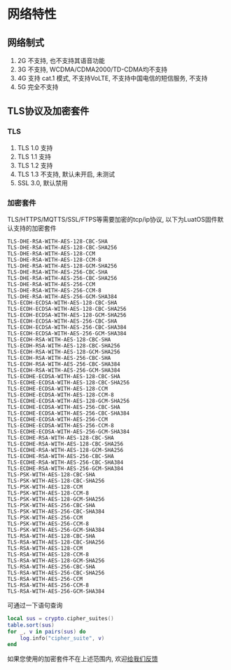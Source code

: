 # 网络特性

## 网络制式

1. 2G 不支持, 也不支持其语音功能
2. 3G 不支持, WCDMA/CDMA2000/TD-CDMA均不支持
3. 4G 支持 cat.1 模式, 不支持VoLTE, 不支持中国电信的短信服务, 不支持
4. 5G 完全不支持

## TLS协议及加密套件

### TLS

1. TLS 1.0 支持
2. TLS 1.1 支持
3. TLS 1.2 支持
4. TLS 1.3 不支持, 默认未开启, 未测试
5. SSL 3.0, 默认禁用

### 加密套件

TLS/HTTPS/MQTTS/SSL/FTPS等需要加密的tcp/ip协议, 以下为LuatOS固件默认支持的加密套件

```
TLS-DHE-RSA-WITH-AES-128-CBC-SHA
TLS-DHE-RSA-WITH-AES-128-CBC-SHA256
TLS-DHE-RSA-WITH-AES-128-CCM
TLS-DHE-RSA-WITH-AES-128-CCM-8
TLS-DHE-RSA-WITH-AES-128-GCM-SHA256
TLS-DHE-RSA-WITH-AES-256-CBC-SHA
TLS-DHE-RSA-WITH-AES-256-CBC-SHA256
TLS-DHE-RSA-WITH-AES-256-CCM
TLS-DHE-RSA-WITH-AES-256-CCM-8
TLS-DHE-RSA-WITH-AES-256-GCM-SHA384
TLS-ECDH-ECDSA-WITH-AES-128-CBC-SHA
TLS-ECDH-ECDSA-WITH-AES-128-CBC-SHA256
TLS-ECDH-ECDSA-WITH-AES-128-GCM-SHA256
TLS-ECDH-ECDSA-WITH-AES-256-CBC-SHA
TLS-ECDH-ECDSA-WITH-AES-256-CBC-SHA384
TLS-ECDH-ECDSA-WITH-AES-256-GCM-SHA384
TLS-ECDH-RSA-WITH-AES-128-CBC-SHA
TLS-ECDH-RSA-WITH-AES-128-CBC-SHA256
TLS-ECDH-RSA-WITH-AES-128-GCM-SHA256
TLS-ECDH-RSA-WITH-AES-256-CBC-SHA
TLS-ECDH-RSA-WITH-AES-256-CBC-SHA384
TLS-ECDH-RSA-WITH-AES-256-GCM-SHA384
TLS-ECDHE-ECDSA-WITH-AES-128-CBC-SHA
TLS-ECDHE-ECDSA-WITH-AES-128-CBC-SHA256
TLS-ECDHE-ECDSA-WITH-AES-128-CCM
TLS-ECDHE-ECDSA-WITH-AES-128-CCM-8
TLS-ECDHE-ECDSA-WITH-AES-128-GCM-SHA256
TLS-ECDHE-ECDSA-WITH-AES-256-CBC-SHA
TLS-ECDHE-ECDSA-WITH-AES-256-CBC-SHA384
TLS-ECDHE-ECDSA-WITH-AES-256-CCM
TLS-ECDHE-ECDSA-WITH-AES-256-CCM-8
TLS-ECDHE-ECDSA-WITH-AES-256-GCM-SHA384
TLS-ECDHE-RSA-WITH-AES-128-CBC-SHA
TLS-ECDHE-RSA-WITH-AES-128-CBC-SHA256
TLS-ECDHE-RSA-WITH-AES-128-GCM-SHA256
TLS-ECDHE-RSA-WITH-AES-256-CBC-SHA
TLS-ECDHE-RSA-WITH-AES-256-CBC-SHA384
TLS-ECDHE-RSA-WITH-AES-256-GCM-SHA384
TLS-PSK-WITH-AES-128-CBC-SHA
TLS-PSK-WITH-AES-128-CBC-SHA256
TLS-PSK-WITH-AES-128-CCM
TLS-PSK-WITH-AES-128-CCM-8
TLS-PSK-WITH-AES-128-GCM-SHA256
TLS-PSK-WITH-AES-256-CBC-SHA
TLS-PSK-WITH-AES-256-CBC-SHA384
TLS-PSK-WITH-AES-256-CCM
TLS-PSK-WITH-AES-256-CCM-8
TLS-PSK-WITH-AES-256-GCM-SHA384
TLS-RSA-WITH-AES-128-CBC-SHA
TLS-RSA-WITH-AES-128-CBC-SHA256
TLS-RSA-WITH-AES-128-CCM
TLS-RSA-WITH-AES-128-CCM-8
TLS-RSA-WITH-AES-128-GCM-SHA256
TLS-RSA-WITH-AES-256-CBC-SHA
TLS-RSA-WITH-AES-256-CBC-SHA256
TLS-RSA-WITH-AES-256-CCM
TLS-RSA-WITH-AES-256-CCM-8
TLS-RSA-WITH-AES-256-GCM-SHA384
```

可通过一下语句查询
```lua
local sus = crypto.cipher_suites()
table.sort(sus)
for _, v in pairs(sus) do
    log.info("cipher_suite", v)
end
```

如果您使用的加密套件不在上述范围内, 欢迎[给我们反馈](https://gitee.com/openLuat/LuatOS/issues)
